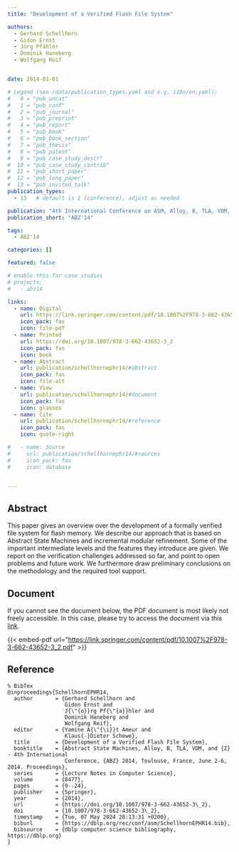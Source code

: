 ```yaml
---
title: "Development of a Verified Flash File System"

authors:
  - Gerhard Schellhorn
  - Gidon Ernst
  - Jörg Pfähler
  - Dominik Haneberg
  - Wolfgang Reif


date: 2014-01-01

# Legend (see /data/publication_types.yaml and e.g. i18n/en.yaml): 
#   0 = "pub_uncat"
#   1 = "pub_conf"
#   2 = "pub_journal"
#   3 = "pub_preprint"
#   4 = "pub_report"
#   5 = "pub_book"
#   6 = "pub_book_section"
#   7 = "pub_thesis"
#   8 = "pub_patent"
#   9 = "pub_case_study_descr"
#  10 = "pub_case_study_contrib"
#  11 = "pub_short_paper"
#  12 = "pub_long_paper"
#  13 = "pub_invited_talk"
publication_types:
  - 13   # default is 1 (conference), adjust as needed

publication: "4th International Conference on ASM, Alloy, B, TLA, VDM, and Z (ABZ'14)"
publication_short: "ABZ'14"

tags:
  - ABZ'14

categories: []

featured: false

# enable this for case studies
# projects:
#   - abz14

links:
  - name: Digital
    url: https://link.springer.com/content/pdf/10.1007%2F978-3-662-43652-3_2.pdf
    icon_pack: fas
    icon: file-pdf
  - name: Printed
    url: https://doi.org/10.1007/978-3-662-43652-3_2
    icon_pack: fas
    icon: book
  - name: Abstract
    url: publication/schellhornephr14/#abstract
    icon_pack: fas
    icon: file-alt
  - name: View
    url: publication/schellhornephr14/#document
    icon_pack: fas
    icon: glasses
  - name: Cite
    url: publication/schellhornephr14/#reference
    icon_pack: fas
    icon: quote-right

#   - name: Source
#     url: publication/schellhornephr14/#sources
#     icon_pack: fas
#     icon: database


---
```


## Abstract

This paper gives an overview over the development of a formally verified file system for flash memory. We describe our approach that is based on Abstract State Machines and incremental modular refinement. Some of the important intermediate levels and the features they introduce are given. We report on the verification challenges addressed so far, and point to open problems and future work. We furthermore draw preliminary conclusions on the methodology and the required tool support.

## Document

If you cannot see the document below, the PDF document is most likely not freely accessible. In this case, please try to access the document via this <a href="https://link.springer.com/content/pdf/10.1007%2F978-3-662-43652-3_2.pdf">link</a>.

{{< embed-pdf url="https://link.springer.com/content/pdf/10.1007%2F978-3-662-43652-3_2.pdf" >}}

## Reference

```
% BibTex
@inproceedings{SchellhornEPHR14,
  author       = {Gerhard Schellhorn and
                  Gidon Ernst and
                  J{\"{o}}rg Pf{\"{a}}hler and
                  Dominik Haneberg and
                  Wolfgang Reif},
  editor       = {Yamine A{\"{\i}}t Ameur and
                  Klaus{-}Dieter Schewe},
  title        = {Development of a Verified Flash File System},
  booktitle    = {Abstract State Machines, Alloy, B, TLA, VDM, and {Z} - 4th International
                  Conference, {ABZ} 2014, Toulouse, France, June 2-6, 2014. Proceedings},
  series       = {Lecture Notes in Computer Science},
  volume       = {8477},
  pages        = {9--24},
  publisher    = {Springer},
  year         = {2014},
  url          = {https://doi.org/10.1007/978-3-662-43652-3\_2},
  doi          = {10.1007/978-3-662-43652-3\_2},
  timestamp    = {Tue, 07 May 2024 20:13:31 +0200},
  biburl       = {https://dblp.org/rec/conf/asm/SchellhornEPHR14.bib},
  bibsource    = {dblp computer science bibliography, https://dblp.org}
}


```

<!-- # add information for case study papers (if available)
## Sources

- **Used formal method:**
  [ASM](/method/asm)
- **Resources and tools:**
  Asmeta

For more information, please contact the <a href ="mailto:silvia.bonfanti@unibg.it;arcaini@nii.ac.jp;angelo.gargantini@unibg.it;scandurra@unibg.it;elvinia.riccobene@unimi.it">authors</a>-->

